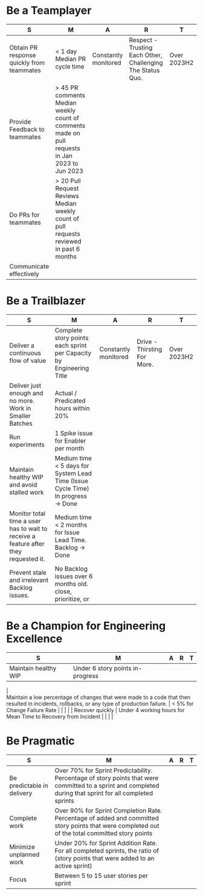 # Be a Teamplayer
| S | M | A | R | T |
|---|---|---|---|---|
| Obtain PR response quickly from teammates   | < 1 day Median PR cycle time  | Constantly monitored  |  Respect - Trusting Each Other, Challenging The Status Quo. | Over 2023H2 |
| Provide Feedback to teammates | > 45 PR comments Median weekly count of comments made on pull requests in Jan 2023 to Jun 2023  |   |   |   |
| Do PRs for teammates |  > 20 Pull Request Reviews  Median weekly count of pull requests reviewed in past 6 months |   |   |   |
| Communicate effectively  |   |   |   |   |

# Be a Trailblazer
| S | M | A | R | T |
|---|---|---|---|---|
| Deliver a continuous flow of value  | Complete story points each sprint per Capacity by Engineering Title  | Constantly monitored | Drive - Thirsting For More.  |  Over 2023H2 |
| Deliver just enough and no more. Work in Smaller Batches  | Actual / Predicated hours within 20%  |   |   |   |
| Run experiments  | 1 Spike issue for Enabler per month  |   |   |   |
| Maintain healthy WIP and avoid stalled work  | Medium time < 5 days for System Lead Time (Issue Cycle Time) In progress → Done |   |   |
| Monitor total time a user has to wait to receive a feature after they requested it. | Medium time < 2 months for Issue Lead Time. Backlog → Done |   |   |
| Prevent stale and irrelevant Backlog issues.  | No Backlog issues over 6 months old. close, prioritize, or  |   |   |   |

# Be a Champion for Engineering Excellence
| S | M | A | R | T |
|---|---|---|---|---|
| Maintain healthy WIP | Under 6 story points in-progress |   |   |   |
| 	
Maintain a low percentage of changes that were made to a code that then resulted in incidents, rollbacks, or any type of production failure. | < 5% for Change Failure Rate |   |   |   |
| Recover quickly | Under 4 working hours for Mean Time to Recovery from Incident  |   |   |   |


# Be Pragmatic
| S | M | A | R | T |
|---|---|---|---|---|
| Be predictable in delivery | Over 70% for Sprint Predictability. Percentage of story points that were committed to a sprint and completed during that sprint for all completed sprints |   |   |   |
| Complete work | Over 90% for Sprint Completion Rate. Percentage of added and committed story points that were completed out of the total committed story points |   |   |   |
| Minimize unplanned work | Under 20% for Sprint Addition Rate. For all completed sprints, the ratio of (story points that were added to an active sprint)   |   |   |
| Focus | Between 5 to 15 user stories per sprint  |   |   |   |
